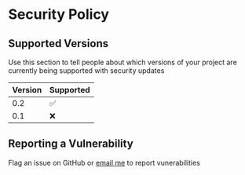 # Security Policy

## Supported Versions

Use this section to tell people about which versions of your project are currently being supported with security updates

| Version | Supported |
| ------- | ------------------ |
| 0.2 | :white_check_mark: |
| 0.1 | :x: |

## Reporting a Vulnerability

Flag an issue on GitHub or [email me](max@fullimage.net) to report vunerabilities
